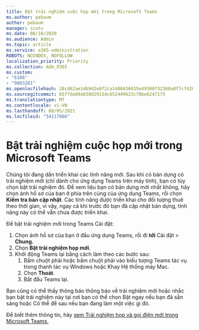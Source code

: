 ```yaml
---
title: Bật trải nghiệm cuộc họp mới trong Microsoft Teams
ms.author: pebaum
author: pebaum
manager: scotv
ms.date: 08/18/2020
ms.audience: Admin
ms.topic: article
ms.service: o365-administration
ROBOTS: NOINDEX, NOFOLLOW
localization_priority: Priority
ms.collection: Adm_O365
ms.custom:
- "6188"
- "9003281"
ms.openlocfilehash: 28cd62ae14b9d2e8f2ca1486636015e49308f32360a0f7cf42694d1133bac53b
ms.sourcegitcommit: b5f7da89a650d2915dc652449623c78be6247175
ms.translationtype: MT
ms.contentlocale: vi-VN
ms.lasthandoff: 08/05/2021
ms.locfileid: "54117866"
---
```

# <a name="enable-the-new-meeting-experience-in-microsoft-teams"></a>Bật trải nghiệm cuộc họp mới trong Microsoft Teams

Chúng tôi đang dần triển khai các tính năng mới. Sau khi có bản dựng có trải nghiệm mới (chỉ dành cho ứng dụng Teams trên máy tính), bạn có tùy chọn bật trải nghiệm đó. Để xem liệu bạn có bản dựng mới nhất không, hãy chọn ảnh hồ sơ của bạn ở phía trên cùng của ứng dụng Teams, rồi chọn **Kiểm tra bản cập nhật**. Các tính năng được triển khai cho đối tượng thuê theo thời gian, vì vậy, ngay cả khi trước đó bạn đã cập nhật bản dựng, tính năng này có thể vẫn chưa được triển khai.  

Để bật trải nghiệm mới trong Teams Cài đặt:

1. Chọn ảnh hồ sơ của bạn ở đầu ứng dụng Teams, rồi đi **tới** Cài đặt  >   **Chung.** 
2. Chọn **Bật trải nghiệm họp mới**.
3. Khởi động Teams lại bằng cách làm theo các bước sau:
    1. Bấm chuột phải hoặc bấm chuột phải vào biểu tượng Teams tác vụ trong thanh tác vụ Windows hoặc Khay Hệ thống máy Mac.
    2. Chọn **Thoát**.
    3. Bắt đầu Teams lại.

Bạn cũng có thể thấy thông báo thông báo về trải nghiệm  mới hoặc nhắc bạn bật trải  nghiệm này tại nơi bạn có thể chọn Bật ngay nếu bạn đã sẵn sàng hoặc Có thể để sau nếu bạn đang làm một việc gì đó.  

Để biết thêm thông tin, hãy [xem Trải nghiệm họp và gọi điện mới trong Microsoft Teams.](https://techcommunity.microsoft.com/t5/microsoft-teams-blog/new-meeting-and-calling-experience-in-microsoft-teams/ba-p/1537581)